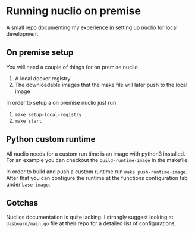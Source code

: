 # Running nuclio on premise
A small repo documenting my experience in setting up nuclio for local development

## On premise setup
You will need a couple of things for on premise nuclio
1. A local docker registry
2. The downloadable images that the make file will later push to the local image

In order to setup a on premise nuclio just run 
1. `make setup-local-registry`
2. `make start`

## Python custom runtime
All nuclio needs for a custom run time is an image with python3 installed.
For an example you can checkout the `build-runtime-image` in the makefile.

In order to build and push a custom runtime run `make push-runtime-image`.
After that you can configure the runtime at the functions configuration tab under `base-image`.

## Gotchas
Nuclios documentation is quite lacking.
I strongly suggest looking at `dasboard/main.go` file at their repo for a detailed list of configurations.

